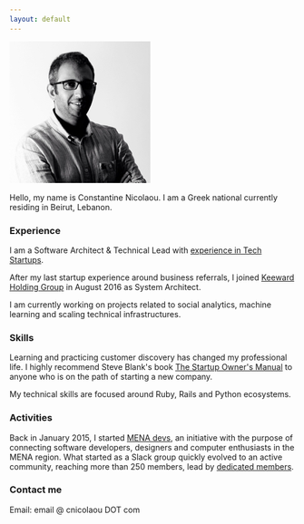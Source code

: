 ```yaml
---
layout: default
---
```


![](/assets/images/cnicolaou_portrait.jpg)

Hello, my name is Constantine Nicolaou. I am a Greek national currently residing in Beirut, Lebanon.

### Experience

I am a Software Architect & Technical Lead with [experience in Tech Startups](http://cnicolaou.github.io/resume/).

After my last startup experience around business referrals, I joined [Keeward Holding Group](http://keeward.com/the-teams/) in August 2016 as System Architect.

I am currently working on projects related to social analytics, machine learning and scaling technical infrastructures.

### Skills

Learning and practicing customer discovery has changed my professional life. I highly recommend Steve Blank's book [The Startup Owner's Manual](https://www.amazon.com/Startup-Owners-Manual-Step-Step/dp/0984999302) to anyone who is on the path of starting a new company.

My technical skills are focused around Ruby, Rails and Python ecosystems.

### Activities

Back in January 2015, I started [MENA devs](http://menadevs.com), an initiative with the purpose of connecting software developers, designers and computer enthusiasts in the MENA region.
What started as a Slack group quickly evolved to an active community, reaching more than 250 members, lead by [dedicated members](https://github.com/mena-devs).

### Contact me

Email: email @ cnicolaou DOT com
